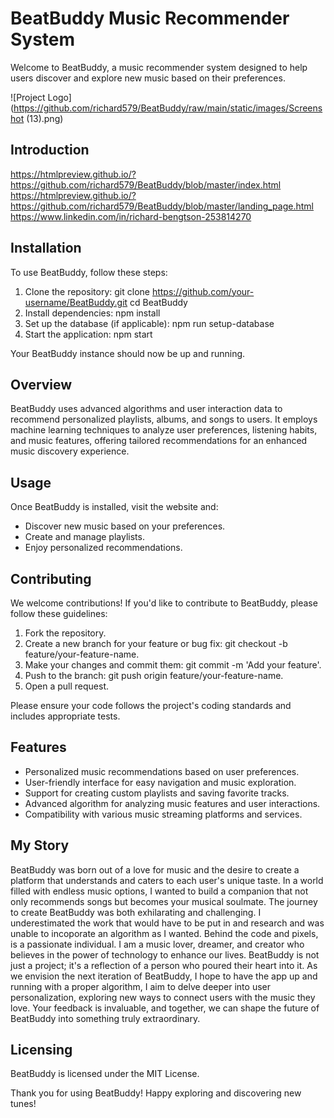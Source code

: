# BeatBuddy Music Recommender System

Welcome to BeatBuddy, a music recommender system designed to help users discover and explore new music based on their preferences.

![Project Logo](https://github.com/richard579/BeatBuddy/raw/main/static/images/Screenshot (13).png)

## Introduction

https://htmlpreview.github.io/?https://github.com/richard579/BeatBuddy/blob/master/index.html
https://htmlpreview.github.io/?https://github.com/richard579/BeatBuddy/blob/master/landing_page.html
https://www.linkedin.com/in/richard-bengtson-253814270

## Installation

To use BeatBuddy, follow these steps:

1. Clone the repository:
	git clone https://github.com/your-username/BeatBuddy.git
	cd BeatBuddy
2. Install dependencies:
	npm install
3. Set up the database (if applicable):
	npm run setup-database
4. Start the application:
	npm start

Your BeatBuddy instance should now be up and running.

## Overview

BeatBuddy uses advanced algorithms and user interaction data to recommend personalized playlists, albums, and songs to users. It employs machine learning techniques to analyze user preferences, listening habits, and music features, offering tailored recommendations for an enhanced music discovery experience.

## Usage
Once BeatBuddy is installed, visit the website and:

- Discover new music based on your preferences.
- Create and manage playlists.
- Enjoy personalized recommendations.

## Contributing
We welcome contributions! If you'd like to contribute to BeatBuddy, please follow these guidelines:

1. Fork the repository.
2. Create a new branch for your feature or bug fix: git checkout -b feature/your-feature-name.
3. Make your changes and commit them: git commit -m 'Add your feature'.
4. Push to the branch: git push origin feature/your-feature-name.
5. Open a pull request.

Please ensure your code follows the project's coding standards and includes appropriate tests.

## Features

- Personalized music recommendations based on user preferences.
- User-friendly interface for easy navigation and music exploration.
- Support for creating custom playlists and saving favorite tracks.
- Advanced algorithm for analyzing music features and user interactions.
- Compatibility with various music streaming platforms and services.

## My Story
BeatBuddy was born out of a love for music and the desire to create a platform that understands and caters to each user's unique taste. In a world filled with endless music options, I wanted to build a companion that not only recommends songs but becomes your musical soulmate. The journey to create BeatBuddy was both exhilarating and challenging. I underestimated the work that would have to be put in and research and was unable to incoporate an algorithm as I wanted. Behind the code and pixels, is a passionate individual. I am a music lover, dreamer, and creator who believes in the power of technology to enhance our lives. BeatBuddy is not just a project; it's a reflection of a person who poured their heart into it. As we envision the next iteration of BeatBuddy, I hope to have the app up and running with a proper algorithm, I aim to delve deeper into user personalization, exploring new ways to connect users with the music they love. Your feedback is invaluable, and together, we can shape the future of BeatBuddy into something truly extraordinary.

## Licensing
BeatBuddy is licensed under the MIT License.

Thank you for using BeatBuddy! Happy exploring and discovering new tunes!
